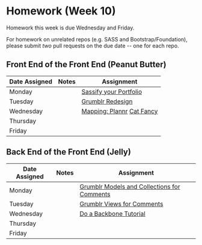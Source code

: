 # Homework (Week 10)

Homework this week is due Wednesday and Friday.

For homework on unrelated repos (e.g. SASS and Bootstrap/Foundation), please submit *two* pull requests on the due date -- one for each repo.

## Front End of the Front End (Peanut Butter)

| Date Assigned | Notes                          | Assignment |
|---------------|--------------------------------|------------|
| Monday        |                                | [Sassify your Portfolio](https://github.com/ga-dc/portfolio_pages#sass)  |
| Tuesday       |                                | [Grumblr Redesign](https://github.com/ga-dc/grumblr_css_redesign)           |
| Wednesday     |                                | [Mapping: Plannr](https://github.com/ga-dc/plannr) [Cat Fancy](https://github.com/ga-dc/cat_fancy)           |
| Thursday      |                                |            |
| Friday        |                                |            |

## Back End of the Front End (Jelly)

| Date Assigned | Notes                          | Assignment |
|---------------|--------------------------------|------------|
| Monday        |                                | [Grumblr Models and Collections for Comments](https://github.com/ga-dc/grumblr_backbone#part-one) |
| Tuesday       |                                | [Grumblr Views for Comments](https://github.com/ga-dc/grumblr_backbone/tree/hw_day_2) |
| Wednesday     |                                | [Do a Backbone Tutorial](https://github.com/ga-dc/backbone_tutorial_hw) |
| Thursday      |                                |            |
| Friday        |                                |            |
